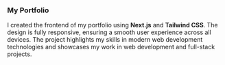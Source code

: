 
### My Portfolio

I created the frontend of my portfolio using **Next.js** and **Tailwind CSS**. The design is fully responsive, ensuring a smooth user experience across all devices. The project highlights my skills in modern web development technologies and showcases my work in web development and full-stack projects.
